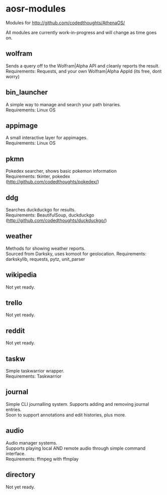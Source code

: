 # aosr-modules
Modules for http://github.com/codedthoughts/AthenaOS/

All modules are currently work-in-progress and will change as time goes on.

## wolfram
Sends a query off to the Wolfram|Alpha API and cleanly reports the result.<br>
Requirements: Requests, and your own Wolfram|Alpha AppId (its free, dont worry)

## bin_launcher
A simple way to manage and search your path binaries.<br>
Requirements: Linux OS

## appimage
A small interactive layer for appimages.<br>
Requirements: Linux OS

## pkmn
Pokedex searcher, shows basic pokemon information<br>
Requirements: tkinter, pokedex (http://github.com/codedthoughts/pokedex/)

## ddg
Searches duckduckgo for results.<br>
Requirements: BeautifulSoup, duckduckgo (http://github.com/codedthoughts/duckduckgo/)

## weather
Methods for showing weather reports.<br>
Sourced from Darksky, uses komoot for geolocation.
Requirements: darkskylib, requests, pytz, unit_parser

## wikipedia
Not yet ready.

## trello
Not yet ready.

## reddit
Not yet ready.

## taskw
Simple taskwarrior wrapper.<br>
Requirements: Taskwarrior

## journal
Simple CLI journalling system. Supports adding and removing journal entries.<br>
Soon to support annotations and edit histories, plus more.

## audio
Audio manager systems. <br>
Supports playing local AND remote audio through simple command interface.<br>
Requirements: ffmpeg with ffmplay

## directory
Not yet ready.
